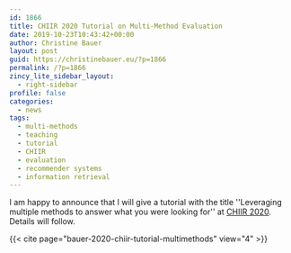 ```yaml
---
id: 1866
title: CHIIR 2020 Tutorial on Multi-Method Evaluation
date: 2019-10-23T10:43:42+00:00
author: Christine Bauer
layout: post
guid: https://christinebauer.eu/?p=1866
permalink: /?p=1866
zincy_lite_sidebar_layout:
  - right-sidebar
profile: false
categories:
  - news
tags:
  - multi-methods
  - teaching
  - tutorial
  - CHIIR
  - evaluation
  - recommender systems
  - information retrieval
---
```

I am happy to announce that I will give a tutorial with the title ''Leveraging multiple methods to answer what you were looking for'' at <a href="http://sigir.org/chiir2020/" rel="noopener noreferrer" target="_blank">CHIIR 2020</a>. Details will follow.

{{< cite page="bauer-2020-chiir-tutorial-multimethods" view="4" >}}